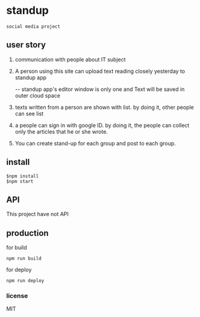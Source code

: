 # standup

```
social media project

```

## user story


1. communication with people about IT subject


2. A person using this site can upload text reading closely yesterday to standup app

    -- standup app's editor window is only one and Text will be saved in outer cloud space
 
3. texts written from a person are shown with list. by doing it, other people can see list


4. a people can sign in with google ID. by doing it, the people can collect only the articles that he or she wrote.


5. You can create stand-up for each group and post to each group.


## install

```
$npm install
$npm start
```

## API
This project have not API


## production


for build
```
npm run build
```

for deploy
```
npm run deploy
```


### license

MIT
